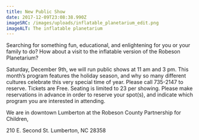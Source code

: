 ```yaml
---
title: New Public Show
date: 2017-12-09T23:08:38.990Z
imageSRC: /images/uploads/inflatable_planetarium_edit.png
imageALT: The inflatable planetarium
---
```

Searching for something fun, educational, and enlightening for you or your family to do?  How about a visit to the inflatable version of the Robeson Planetarium?

Saturday, December 9th, we will run public shows at 11 am and 3 pm. This month’s program features the holiday season, and why so many different cultures celebrate this very special time of year.  Please call 735-2147 to reserve. Tickets are Free. Seating is limited to 23 per showing.  Please make reservations in advance in order to reserve your spot(s), and indicate which program you are interested in attending.       

We are in downtown Lumberton at the Robeson County Partnership for Children,

210 E. Second St. Lumberton, NC 28358
